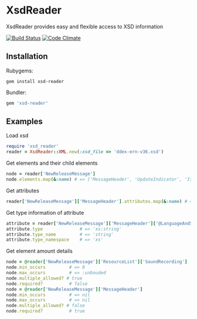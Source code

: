 # XsdReader

XsdReader provides easy and flexible access to XSD information

[![Build Status](https://travis-ci.org/markkorput/xsd-reader.svg)](https://travis-ci.org/markkorput/xsd-reader) [![Code Climate](https://codeclimate.com/github/markkorput/xsd-reader/badges/gpa.svg)](https://codeclimate.com/github/markkorput/xsd-reader)

## Installation


Rubygems:

```
gem install xsd-reader
```

Bundler: 

```ruby
gem 'xsd-reader'
````

## Examples

Load xsd
```ruby
require 'xsd_reader'
reader = XsdReader::XML.new(:xsd_file => 'ddex-ern-v36.xsd')
```

Get elements and their child elements
```ruby
node = reader['NewReleaseMessage']
node.elements.map(&:name) # => ['MessageHeader', 'UpdateIndicator', 'IsBackfill', 'CatalogTransfer', 'WorkList', 'CueSheetList', 'ResourceList', 'CollectionList', 'ReleaseList', 'DealList']
```

Get attributes
```ruby
reader['NewReleaseMessage']['MessageHeader'].attributes.map(&:name) # => ['LanguageAndScriptCode']
```

Get type information of attribute
```ruby
attribute = reader['NewReleaseMessage']['MessageHeader']['@LanguageAndScriptCode']
attribute.type 				# => 'xs:string'
attribute.type_name			# => 'string'
attribute.type_namespace	# => 'xs'
```

Get element amount details
```ruby
node = @reader['NewReleaseMessage']['ResourceList']['SoundRecording']
node.min_occurs			# => 0
node.max_occurs			# => :unbouded
node.multiple_allowed? # true
node.required?			# false
node = @reader['NewReleaseMessage']['MessageHeader']
node.min_occurs			# => nil
node.max_occurs			# => nil
node.multiple_allowed? # false
node.required?			# true
```


